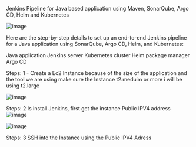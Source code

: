Jenkins Pipeline for Java based application using Maven, SonarQube, Argo CD, Helm and Kubernetes

![image](https://github.com/rogerbarrow/CI-CD-pipeline-jenkins-Docker/assets/46138186/0183ac53-6a9a-4efd-9197-71fed36bb4cf)

Here are the step-by-step details to set up an end-to-end Jenkins pipeline for a Java application using SonarQube, Argo CD, Helm, and Kubernetes:

Java application 
Jenkins server
Kubernetes cluster
Helm package manager
Argo CD

Steps: 1 - Create a Ec2 Instance because of the size of the application and the tool we are using make sure the Instance t2.meduim or more i will be using t2.large 

![image](https://github.com/rogerbarrow/CI-CD-pipeline-jenkins-Docker/assets/46138186/e2d7dfb5-0590-4873-b496-ddff02e1aab0)

Steps: 2 Is install Jenkins, first get the instance Public IPV4 address
![image](https://github.com/rogerbarrow/CI-CD-pipeline-jenkins-Docker/assets/46138186/84b5a7b1-8705-4050-9a33-7572f93bdbc4)


![image](https://github.com/rogerbarrow/CI-CD-pipeline-jenkins-Docker/assets/46138186/0994aa12-72cc-4427-a7f5-344075a54935)

Steps: 3 SSH into the Instance using the Public IPV4 Adress 
